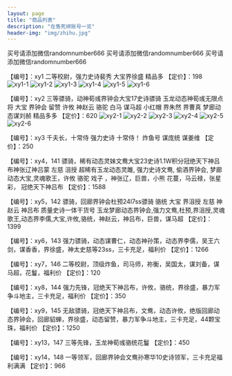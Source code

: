 ```yaml
---
layout: page
title: "商品列表"
description: "在售死绑账号一览"
header-img: "img/zhihu.jpg"
---
```


买号请添加微信randomnumber666
买号请添加微信randomnumber666
买号请添加微信randomnumber666


【编号】：xy1
二等校尉，强力史诗裴秀 大宝界徐盛 精品多
【定价】：198 
![xy1-1](https://raw.githubusercontent.com/sgsss998/sgsss998.GitHub.io/master/img/xy1-1.jpg)
![xy1-2](https://raw.githubusercontent.com/sgsss998/sgsss998.GitHub.io/master/img/xy1-2.jpg)
![xy1-3](https://raw.githubusercontent.com/sgsss998/sgsss998.GitHub.io/master/img/xy1-3.jpg)
![xy1-4](https://raw.githubusercontent.com/sgsss998/sgsss998.GitHub.io/master/img/xy1-4.jpg)
![xy1-5](https://raw.githubusercontent.com/sgsss998/sgsss998.GitHub.io/master/img/xy1-5.jpg)
![xy1-6](https://raw.githubusercontent.com/sgsss998/sgsss998.GitHub.io/master/img/xy1-6.jpg)

【编号】：xy2
三等骠骑，动神荀彧界钟会大宝17史诗骠骑 玉龙动态神荀彧无限点将 大宝 界钟会 留赞 许攸 神赵云 骆驼 白马 谋马超 小红帽 界朱然 界曹真 梦廊动态谋刘赪 精品多多
【定价】：620
![xy2-1](https://github.com/sgsss998/sgsss998.GitHub.io/blob/master/img/xy2-1.jpeg?raw=true)
![xy2-2](https://github.com/sgsss998/sgsss998.GitHub.io/blob/master/img/xy2-2.jpeg?raw=true)
![xy2-3](https://github.com/sgsss998/sgsss998.GitHub.io/blob/master/img/xy2-3.jpeg?raw=true)
![xy2-4](https://github.com/sgsss998/sgsss998.GitHub.io/blob/master/img/xy2-4.jpeg?raw=true)
![xy2-5](https://github.com/sgsss998/sgsss998.GitHub.io/blob/master/img/xy2-5.jpeg?raw=true)
![xy2-6](https://github.com/sgsss998/sgsss998.GitHub.io/blob/master/img/xy2-6.jpeg?raw=true)


【编号】：xy3
千夫长，十常侍 强力史诗 十常侍！ 炸鱼号 谋庞统 谋姜维
【定价】：250



【编号】：xy4，141
骠骑，稀有动态灵妹文鸯大宝23史诗1.1W积分冠绝天下神吕布神张辽神吕蒙 左慈 沮授 超稀有玉龙动态灵雎, 强力史诗文鸯, 偷酒界钟会, 梦廊动态大宝,灵魂歌王，许攸 骆驼 戏子 ，神张辽，巨兽，小熊 花蔓，马云禄，张星彩， 冠绝天下神吕布
【定价】：1588



【编号】：xy5，142
骠骑，回廊界钟会杜预24l7ss骠骑 骆统 大宝 界沮授 左慈 神赵云 神吕布 
质量史诗一体干货号 玉龙梦廊动态界钟会,强力文鸯,杜预,界沮授,灵魂歌王,动态界李儒,大宝,许攸,骆统，神赵云，神吕布，巨兽，谋马超
【定价】：1399



【编号】：xy6，143
强力骠骑，动态谋曹仁，动态神孙策，动态界李儒，吴王六剑，谋香香，界徐盛，神太史慈等23ss，三卡充足，福利价
【定价】：1266



【编号】：xy7，146
二等校尉，顶级炸鱼，司马师，祢衡，吴国太，谋刘备，谋马超，花鬘，福利价
【定价】：120



【编号】：xy8，144
强力先锋，冠绝天下神吕布，许攸，骆统，界徐盛，暴力军争斗地主，三卡充足，福利价
【定价】：350



【编号】：xy9，145
无敌骠骑，冠绝天下神吕布，文鸯，动态许攸，绝版回廊动态界钟会，回廊貂蝉，界徐盛，动态留赞，暴力军争斗地主，三卡充足，44颗宝珠，福利价
【定价】：1250



【编号】：xy13，147
三等先锋，玉龙神荀彧骆统花鬘
【定价】：450



【编号】：xy14，148
一等领军，回廊界钟会文鸯孙寒华10史诗领军，三卡充足福利满满
【定价】：966

